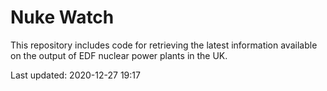 # Nuke Watch

This repository includes code for retrieving the latest information available on the output of EDF nuclear power plants in the UK.

Last updated: 2020-12-27 19:17